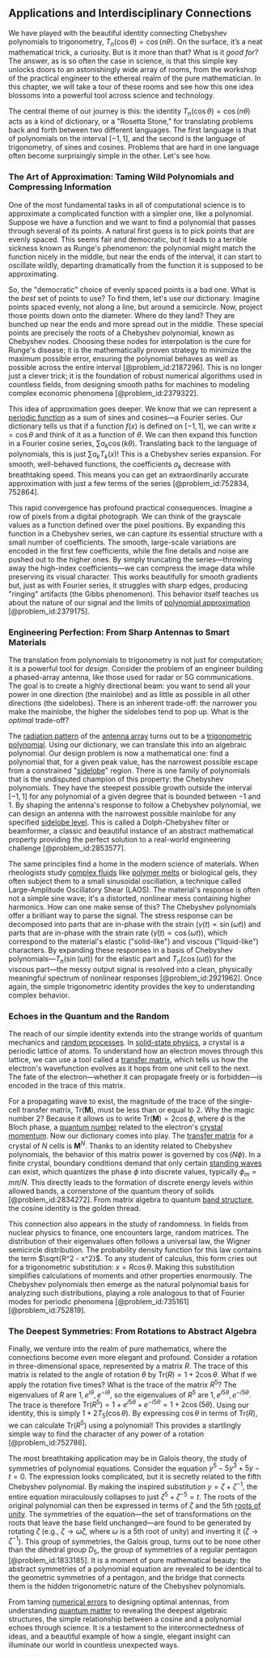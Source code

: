 ## Applications and Interdisciplinary Connections

We have played with the beautiful identity connecting Chebyshev polynomials to trigonometry, $T_n(\cos\theta) = \cos(n\theta)$. On the surface, it’s a neat mathematical trick, a curiosity. But is it more than that? What is it *good for*? The answer, as is so often the case in science, is that this simple key unlocks doors to an astonishingly wide array of rooms, from the workshop of the practical engineer to the ethereal realm of the pure mathematician. In this chapter, we will take a tour of these rooms and see how this one idea blossoms into a powerful tool across science and technology.

The central theme of our journey is this: the identity $T_n(\cos\theta) = \cos(n\theta)$ acts as a kind of dictionary, or a "Rosetta Stone," for translating problems back and forth between two different languages. The first language is that of polynomials on the interval $[-1, 1]$, and the second is the language of trigonometry, of sines and cosines. Problems that are hard in one language often become surprisingly simple in the other. Let's see how.

### The Art of Approximation: Taming Wild Polynomials and Compressing Information

One of the most fundamental tasks in all of computational science is to approximate a complicated function with a simpler one, like a polynomial. Suppose we have a function and we want to find a polynomial that passes through several of its points. A natural first guess is to pick points that are evenly spaced. This seems fair and democratic, but it leads to a terrible sickness known as Runge's phenomenon: the polynomial might match the function nicely in the middle, but near the ends of the interval, it can start to oscillate wildly, departing dramatically from the function it is supposed to be approximating.

So, the "democratic" choice of evenly spaced points is a bad one. What is the *best* set of points to use? To find them, let's use our dictionary. Imagine points spaced evenly, not along a line, but around a semicircle. Now, project those points down onto the diameter. Where do they land? They are bunched up near the ends and more spread out in the middle. These special points are precisely the roots of a Chebyshev polynomial, known as Chebyshev nodes. Choosing these nodes for interpolation is the cure for Runge's disease; it is the mathematically proven strategy to minimize the maximum possible error, ensuring the polynomial behaves as well as possible across the entire interval [@problem_id:2187296]. This is no longer just a clever trick; it is the foundation of robust numerical algorithms used in countless fields, from designing smooth paths for machines to modeling complex economic phenomena [@problem_id:2379322].

This idea of approximation goes deeper. We know that we can represent a [periodic function](@article_id:197455) as a sum of sines and cosines—a Fourier series. Our dictionary tells us that if a function $f(x)$ is defined on $[-1, 1]$, we can write $x = \cos\theta$ and think of it as a function of $\theta$. We can then expand this function in a Fourier cosine series, $\sum a_k \cos(k\theta)$. Translating back to the language of polynomials, this is just $\sum a_k T_k(x)$! This is a Chebyshev series expansion. For smooth, well-behaved functions, the coefficients $a_k$ decrease with breathtaking speed. This means you can get an extraordinarily accurate approximation with just a few terms of the series [@problem_id:752834, 752864].

This rapid convergence has profound practical consequences. Imagine a row of pixels from a digital photograph. We can think of the grayscale values as a function defined over the pixel positions. By expanding this function in a Chebyshev series, we can capture its essential structure with a small number of coefficients. The smooth, large-scale variations are encoded in the first few coefficients, while the fine details and noise are pushed out to the higher ones. By simply truncating the series—throwing away the high-index coefficients—we can compress the image data while preserving its visual character. This works beautifully for smooth gradients but, just as with Fourier series, it struggles with sharp edges, producing "ringing" artifacts (the Gibbs phenomenon). This behavior itself teaches us about the nature of our signal and the limits of [polynomial approximation](@article_id:136897) [@problem_id:2379175].

### Engineering Perfection: From Sharp Antennas to Smart Materials

The translation from polynomials to trigonometry is not just for computation; it is a powerful tool for *design*. Consider the problem of an engineer building a phased-array antenna, like those used for radar or 5G communications. The goal is to create a highly directional beam: you want to send all your power in one direction (the mainlobe) and as little as possible in all other directions (the sidelobes). There is an inherent trade-off: the narrower you make the mainlobe, the higher the sidelobes tend to pop up. What is the *optimal* trade-off?

The [radiation pattern](@article_id:261283) of the [antenna array](@article_id:260347) turns out to be a [trigonometric polynomial](@article_id:633491). Using our dictionary, we can translate this into an algebraic polynomial. Our design problem is now a mathematical one: find a polynomial that, for a given peak value, has the narrowest possible escape from a constrained "[sidelobe](@article_id:269840)" region. There is one family of polynomials that is the undisputed champion of this property: the Chebyshev polynomials. They have the steepest possible growth outside the interval $[-1, 1]$ for any polynomial of a given degree that is bounded between $-1$ and $1$. By shaping the antenna's response to follow a Chebyshev polynomial, we can design an antenna with the narrowest possible mainlobe for any specified [sidelobe level](@article_id:270797). This is called a Dolph-Chebyshev filter or beamformer, a classic and beautiful instance of an abstract mathematical property providing the perfect solution to a real-world engineering challenge [@problem_id:2853577].

The same principles find a home in the modern science of materials. When rheologists study [complex fluids](@article_id:197921) like [polymer melts](@article_id:191574) or biological gels, they often subject them to a small sinusoidal oscillation, a technique called Large-Amplitude Oscillatory Shear (LAOS). The material's response is often not a simple sine wave; it's a distorted, nonlinear mess containing higher harmonics. How can one make sense of this? The Chebyshev polynomials offer a brilliant way to parse the signal. The stress response can be decomposed into parts that are in-phase with the strain ($\gamma(t) \propto \sin(\omega t)$) and parts that are in-phase with the strain rate ($\dot{\gamma}(t) \propto \cos(\omega t)$), which correspond to the material's elastic ("solid-like") and viscous ("liquid-like") characters. By expanding these responses in a basis of Chebyshev polynomials—$T_n(\sin(\omega t))$ for the elastic part and $T_n(\cos(\omega t))$ for the viscous part—the messy output signal is resolved into a clean, physically meaningful spectrum of nonlinear responses [@problem_id:2921962]. Once again, the simple trigonometric identity provides the key to understanding complex behavior.

### Echoes in the Quantum and the Random

The reach of our simple identity extends into the strange worlds of quantum mechanics and [random processes](@article_id:267993). In [solid-state physics](@article_id:141767), a crystal is a periodic lattice of atoms. To understand how an electron moves through this lattice, we can use a tool called a [transfer matrix](@article_id:145016), which tells us how the electron's wavefunction evolves as it hops from one unit cell to the next. The fate of the electron—whether it can propagate freely or is forbidden—is encoded in the trace of this matrix.

For a propagating wave to exist, the magnitude of the trace of the single-cell transfer matrix, $\text{Tr}(\mathbf{M})$, must be less than or equal to 2. Why the magic number 2? Because it allows us to write $\text{Tr}(\mathbf{M}) = 2\cos\phi$, where $\phi$ is the Bloch phase, a [quantum number](@article_id:148035) related to the electron's [crystal momentum](@article_id:135875). Now our dictionary comes into play. The [transfer matrix](@article_id:145016) for a crystal of $N$ cells is $\mathbf{M}^N$. Thanks to an identity related to Chebyshev polynomials, the behavior of this matrix power is governed by $\cos(N\phi)$. In a finite crystal, boundary conditions demand that only certain [standing waves](@article_id:148154) can exist, which quantizes the phase $\phi$ into discrete values, typically $\phi_m = m\pi/N$. This directly leads to the formation of discrete energy levels within allowed bands, a cornerstone of the quantum theory of solids [@problem_id:2834272]. From matrix algebra to quantum [band structure](@article_id:138885), the cosine identity is the golden thread.

This connection also appears in the study of randomness. In fields from nuclear physics to finance, one encounters large, random matrices. The distribution of their eigenvalues often follows a universal law, the Wigner semicircle distribution. The probability density function for this law contains the term $\sqrt{R^2 - x^2}$. To any student of calculus, this form cries out for a trigonometric substitution: $x = R\cos\theta$. Making this substitution simplifies calculations of moments and other properties enormously. The Chebyshev polynomials then emerge as the natural polynomial basis for analyzing such distributions, playing a role analogous to that of Fourier modes for periodic phenomena [@problem_id:735161] [@problem_id:752819].

### The Deepest Symmetries: From Rotations to Abstract Algebra

Finally, we venture into the realm of pure mathematics, where the connections become even more elegant and profound. Consider a rotation in three-dimensional space, represented by a matrix $R$. The trace of this matrix is related to the angle of rotation $\theta$ by $\text{Tr}(R) = 1 + 2\cos\theta$. What if we apply the rotation five times? What is the trace of the matrix $R^5$? The eigenvalues of $R$ are $1, e^{i\theta}, e^{-i\theta}$, so the eigenvalues of $R^5$ are $1, e^{i5\theta}, e^{-i5\theta}$. The trace is therefore $\text{Tr}(R^5) = 1 + e^{i5\theta} + e^{-i5\theta} = 1 + 2\cos(5\theta)$. Using our identity, this is simply $1 + 2T_5(\cos\theta)$. By expressing $\cos\theta$ in terms of $\text{Tr}(R)$, we can calculate $\text{Tr}(R^5)$ using a polynomial! This provides a startlingly simple way to find the character of any power of a rotation [@problem_id:752786].

The most breathtaking application may be in Galois theory, the study of symmetries of polynomial equations. Consider the equation $y^5 - 5y^3 + 5y - t = 0$. The expression looks complicated, but it is secretly related to the fifth Chebyshev polynomial. By making the inspired substitution $y = \zeta + \zeta^{-1}$, the entire equation miraculously collapses to just $\zeta^5 + \zeta^{-5} = t$. The roots of the original polynomial can then be expressed in terms of $\zeta$ and the 5th [roots of unity](@article_id:142103). The symmetries of the equation—the set of transformations on the roots that leave the base field unchanged—are found to be generated by rotating $\zeta$ (e.g., $\zeta \to \omega\zeta$, where $\omega$ is a 5th root of unity) and inverting it ($\zeta \to \zeta^{-1}$). This group of symmetries, the Galois group, turns out to be none other than the dihedral group $D_5$, the group of symmetries of a regular pentagon [@problem_id:1833185]. It is a moment of pure mathematical beauty: the abstract symmetries of a polynomial equation are revealed to be identical to the geometric symmetries of a pentagon, and the bridge that connects them is the hidden trigonometric nature of the Chebyshev polynomials.

From taming [numerical errors](@article_id:635093) to designing optimal antennas, from understanding [quantum matter](@article_id:161610) to revealing the deepest algebraic structures, the simple relationship between a cosine and a polynomial echoes through science. It is a testament to the interconnectedness of ideas, and a beautiful example of how a single, elegant insight can illuminate our world in countless unexpected ways.